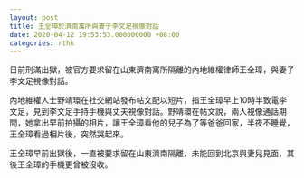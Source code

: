 ```yaml
---
layout: post
title: 王全璋於濟南寓所與妻子李文足視像對話
date: 2020-04-12 19:53:53.000000000 +08:00
categories: rthk
---
```


日前刑滿出獄，被官方要求留在山東濟南寓所隔離的內地維權律師王全璋，與妻子李文足視像對話。

內地維權人士野靖環在社交網站發布帖文配以短片，指王全璋早上10時半致電李文足，見到李文足手持手機與丈夫視像對話。野靖環在帖文說，兩人視像通話期間，她拿出早前拍攝的相片，讓王全璋看他的兒子為了等爸爸回家，半夜不睡覺，王全璋看過相片後，突然哭起來。

王全璋早前出獄後，一直被要求留在山東濟南隔離，未能回到北京與妻兒見面，其後王全璋的手機更曾被沒收。
